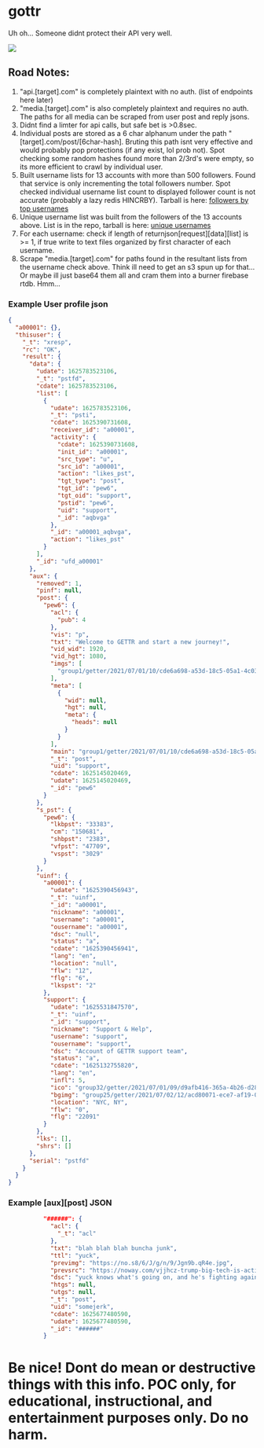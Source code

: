 # gottr

Uh oh... Someone didnt protect their API very well.

![](https://i.imgur.com/BQxUoNC.gif)

## Road Notes: ##
1. "api.[target].com" is completely plaintext with no auth. (list of endpoints here later)
2. "media.[target].com" is also completely plaintext and requires no auth. The paths for all media can be scraped from user post and reply jsons. 
3. Didnt find a limter for api calls, but safe bet is >0.8sec.
4. Individual posts are stored as a 6 char alphanum under the path "[target].com/post/[6char-hash]. Bruting this path isnt very effective and would probably pop protections (if any exist, lol prob not). Spot checking some random hashes found more than 2/3rd's were empty, so its more efficient to crawl by individual user.
5. Built username lists for 13 accounts with more than 500 followers. Found that service is only incrementing the total followers number. Spot checked individual username list count to displayed follower count is not accurate (probably a lazy redis HINCRBY). Tarball is here: [followers by top usernames](http://mentalburden.com/payloads/followers-by-username.tar.gz)
6. Unique username list was built from the followers of the 13 accounts above. List is in the repo, tarball is here: [unique usernames](http://mentalburden.com/payloads/unique-usernames.tar.gz)
7. For each username: check if length of returnjson[request][data][list] is >= 1, if true write to text files organized by first character of each username.
8. Scrape "media.[target].com" for paths found in the resultant lists from the username check above. Think ill need to get an s3 spun up for that... Or maybe ill just base64 them all and cram them into a burner firebase rtdb. Hmm...




### Example User profile json ###
```json
{
  "a00001": {},
  "thisuser": {
    "_t": "xresp",
    "rc": "OK",
    "result": {
      "data": {
        "udate": 1625783523106,
        "_t": "pstfd",
        "cdate": 1625783523106,
        "list": [
          {
            "udate": 1625783523106,
            "_t": "psti",
            "cdate": 1625390731608,
            "receiver_id": "a00001",
            "activity": {
              "cdate": 1625390731608,
              "init_id": "a00001",
              "src_type": "u",
              "src_id": "a00001",
              "action": "likes_pst",
              "tgt_type": "post",
              "tgt_id": "pew6",
              "tgt_oid": "support",
              "pstid": "pew6",
              "uid": "support",
              "_id": "aqbvga"
            },
            "_id": "a00001_aqbvga",
            "action": "likes_pst"
          }
        ],
        "_id": "ufd_a00001"
      },
      "aux": {
        "removed": 1,
        "pinf": null,
        "post": {
          "pew6": {
            "acl": {
              "pub": 4
            },
            "vis": "p",
            "txt": "Welcome to GETTR and start a new journey!",
            "vid_wid": 1920,
            "vid_hgt": 1080,
            "imgs": [
              "group1/getter/2021/07/01/10/cde6a698-a53d-18c5-05a1-4c03eb29013c/a38d12f846dc2834c7ad8846f3e97623.jpg"
            ],
            "meta": [
              {
                "wid": null,
                "hgt": null,
                "meta": {
                  "heads": null
                }
              }
            ],
            "main": "group1/getter/2021/07/01/10/cde6a698-a53d-18c5-05a1-4c03eb29013c/a38d12f846dc2834c7ad8846f3e97623.jpg",
            "_t": "post",
            "uid": "support",
            "cdate": 1625145020469,
            "udate": 1625145020469,
            "_id": "pew6"
          }
        },
        "s_pst": {
          "pew6": {
            "lkbpst": "33383",
            "cm": "150681",
            "shbpst": "2383",
            "vfpst": "47709",
            "vspst": "3029"
          }
        },
        "uinf": {
          "a00001": {
            "udate": "1625390456943",
            "_t": "uinf",
            "_id": "a00001",
            "nickname": "a00001",
            "username": "a00001",
            "ousername": "a00001",
            "dsc": "null",
            "status": "a",
            "cdate": "1625390456941",
            "lang": "en",
            "location": "null",
            "flw": "12",
            "flg": "6",
            "lkspst": "2"
          },
          "support": {
            "udate": "1625531847570",
            "_t": "uinf",
            "_id": "support",
            "nickname": "Support & Help",
            "username": "support",
            "ousername": "support",
            "dsc": "Account of GETTR support team",
            "status": "a",
            "cdate": "1625132755820",
            "lang": "en",
            "infl": 5,
            "ico": "group32/getter/2021/07/01/09/d9afb416-365a-4b26-d286-77e896dcb2b5/e0a628c3ce79d5178af9f033868f9153.jpg",
            "bgimg": "group25/getter/2021/07/02/12/acd80071-ece7-af19-03b6-c864f5a44268/c205b9f9e47b265756c4d07dd9ba8ffc.jpg",
            "location": "NYC, NY",
            "flw": "0",
            "flg": "22091"
          }
        },
        "lks": [],
        "shrs": []
      },
      "serial": "pstfd"
    }
  }
}
```

### Example [aux][post] JSON ###
```json
          "######": {
            "acl": {
              "_t": "acl"
            },
            "txt": "blah blah blah buncha junk",
            "ttl": "yuck",
            "previmg": "https://no.s8/6/J/g/n/9/Jgn9b.qR4e.jpg",
            "prevsrc": "https://noway.com/vjjhcz-trump-big-tech-is-acting-as-an-arm-of-the-government-democrat-party.html?mref=23gga&mc=8uxj1",
            "dsc": "yuck knows what's going on, and he's fighting against it.",
            "htgs": null,
            "utgs": null,
            "_t": "post",
            "uid": "somejerk",
            "cdate": 1625677480590,
            "udate": 1625677480590,
            "_id": "######"
          }
```          


# Be nice! Dont do mean or destructive things with this info. POC only, for educational, instructional, and entertainment purposes only. Do no harm. #
    
